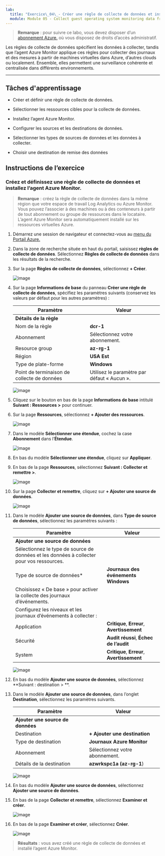 ```yaml
---
lab:
  title: "Exercice\_04\_- Créer une règle de collecte de données et installer l’agent Azure Monitor"
  module: Module 05 - Collect guest operating system monitoring data from Azure and hybrid virtual machines using Azure Monitor Agent
---
```



>**Remarque** : pour suivre ce labo, vous devez disposer d’un [abonnement Azure.](https://azure.microsoft.com/en-us/free/?azure-portal=true) où vous disposez de droits d’accès administratif. 


Les règles de collecte de données spécifient les données à collecter, tandis que l’agent Azure Monitor applique ces règles pour collecter des journaux et des mesures à partir de machines virtuelles dans Azure, d’autres clouds ou localement. Ensemble, elles permettent une surveillance cohérente et centralisée dans différents environnements.

---

## Tâches d'apprentissage

- Créer et définir une règle de collecte de données.

- Sélectionner les ressources cibles pour la collecte de données.

- Installez l’agent Azure Monitor.
  
- Configurer les sources et les destinations de données.

- Sélectionner les types de sources de données et les données à collecter.

- Choisir une destination de remise des données

## Instructions de l’exercice 

### Créez et définissez une règle de collecte de données et installez l’agent Azure Monitor.

>**Remarque** : créez la règle de collecte de données dans la même région que votre espace de travail Log Analytics ou Azure Monitor. Vous pouvez l’associer à des machines ou à des conteneurs à partir de tout abonnement ou groupe de ressources dans le locataire. L’agent Azure Monitor sera automatiquement installé sur les ressources virtuelles Azure.

1. Démarrez une session de navigateur et connectez-vous au [menu du Portail Azure.](https://portal.azure.com/)
  
3. Dans la zone de recherche située en haut du portail, saisissez **règles de collecte de données**. Sélectionnez **Règles de collecte de données** dans les résultats de la recherche.
  
4. Sur la page **Règles de collecte de données**, sélectionnez **+ Créer**.
  
    ![image](https://github.com/user-attachments/assets/a472bc6f-fa96-4615-a67c-c99e8b9ce7a4)

5. Sur la page **Informations de base** du panneau **Créer une règle de collecte de données**, spécifiez les paramètres suivants (conservez les valeurs par défaut pour les autres paramètres) :

    |Paramètre|Valeur|
    |---|---|
    |**Détails de la règle**|
    |Nom de la règle|**dcr-1**|
    |Abonnement|Sélectionnez votre abonnement.|
    |Resource group|**az-rg-1**|
    |Région|**USA Est**|
    |Type de plate-forme|**Windows**|
    |Point de terminaison de collecte de données|Utilisez le paramètre par défaut « Aucun ».|

   ![image](https://github.com/user-attachments/assets/6c63c48f-f7a9-4fb2-8fc0-e22084cd5013)

6. Cliquez sur le bouton en bas de la page **Informations de base** intitulé **Suivant : Ressources >** pour continuer.
   
7. Sur la page **Ressources**, sélectionnez **+ Ajouter des ressources**.

   ![image](https://github.com/user-attachments/assets/7e45996b-478b-4be4-9df3-df6127da6cb4)

8. Dans le modèle **Sélectionner une étendue**, cochez la case **Abonnement** dans l’**Étendue**.

   ![image](https://github.com/user-attachments/assets/0d228e47-039e-4418-ae66-025957e368bc)

9. En bas du modèle **Sélectionner une étendue**, cliquez sur **Appliquer**.
  
10. En bas de la page **Ressources**, sélectionnez **Suivant : Collecter et remettre >**.

    ![image](https://github.com/user-attachments/assets/95556211-654f-4810-98a0-5cd8fac13bff)  

11. Sur la page **Collecter et remettre**, cliquez sur **+ Ajouter une source de données**.

    ![image](https://github.com/user-attachments/assets/8274b0c1-8617-4889-9aef-78e050f2bd00)

12. Dans le modèle **Ajouter une source de données**, dans **Type de source de données**, sélectionnez les paramètres suivants :
    
    |Paramètre|Valeur|
    |---|---|
    |**Ajouter une source de données**|
    |Sélectionnez le type de source de données et les données à collecter pour vos ressources.|
    |Type de source de données*|**Journaux des événements Windows**|
    |Choisissez « De base » pour activer la collecte des journaux d’événements.|
    |Configurez les niveaux et les journaux d’événements à collecter :|
    |Application|**Critique**, **Erreur**, **Avertissement**|
    |Sécurité|**Audit réussi**, **Échec de l’audit**|
    |System|**Critique**, **Erreur**, **Avertissement**|

    ![image](https://github.com/user-attachments/assets/33039994-0613-40f4-9c55-03f795b38b9b)

13. En bas du modèle **Ajouter une source de données**, sélectionnez **Suivant : destination > **.

14. Dans le modèle **Ajouter une source de données**, dans l’onglet **Destination**, sélectionnez les paramètres suivants.
    
    |Paramètre|Valeur|
    |---|---|
    |**Ajouter une source de données**|
    |Destination|**+ Ajouter une destination**|
    |Type de destination|**Journaux Azure Monitor**|
    |Abonnement|Sélectionnez votre abonnement.|
    |Détails de la destination|**azwrkspc1a (az-rg-1**)|

     ![image](https://github.com/user-attachments/assets/dc2d2906-4a57-4df9-a33c-fd6ae34a8457)

15. En bas du modèle **Ajouter une source de données**, sélectionnez **Ajouter une source de données**.

16. En bas de la page **Collecter et remettre**, sélectionnez **Examiner et créer**.

    ![image](https://github.com/user-attachments/assets/4277089c-971c-4334-a49d-6ac6bfe93ff4)

17. En bas de la page **Examiner et créer**, sélectionnez **Créer**.

    ![image](https://github.com/user-attachments/assets/b532f92e-af10-4b4d-bb52-10d15ad38d4a)

> **Résultats** : vous avez créé une règle de collecte de données et installé l’agent Azure Monitor.
